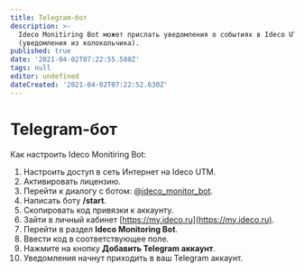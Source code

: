 ```yaml
---
title: Telegram-бот
description: >-
  Ideco Monitiring Bot может прислать уведомления о событиях в Ideco UTM
  (уведомления из колокольчика).
published: true
date: '2021-04-02T07:22:55.580Z'
tags: null
editor: undefined
dateCreated: '2021-04-02T07:22:52.630Z'
---
```


# Telegram-бот

Как настроить Ideco Monitiring Bot: 

1. Настроить доступ в сеть Интернет на Ideco UTM. 
2. Активировать лицензию. 
3. Перейти к диалогу с ботом: [@ideco\_monitor\_bot](https://t.me/ideco_monitor_bot?command=start). 
4. Написать боту **/start**. 
5. Скопировать код привязки к аккаунту. 
6. Зайти в личный кабинет [https://my.ideco.ru](https://my.ideco.ru). 
7. Перейти в раздел **Ideco Monitoring Bot**. 
8. Ввести код в соответствующее поле. 
9. Нажмите на кнопку **Добавить Telegram аккаунт**. 
10. Уведомления начнут приходить в ваш Telegram аккаунт.

